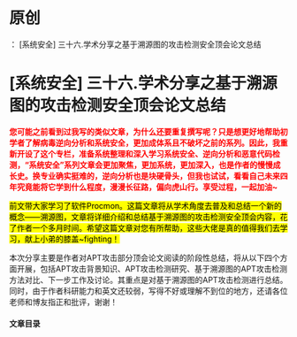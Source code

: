 # 原创
：  [系统安全] 三十六.学术分享之基于溯源图的攻击检测安全顶会论文总结

# [系统安全] 三十六.学术分享之基于溯源图的攻击检测安全顶会论文总结

<font color="red">**您可能之前看到过我写的类似文章，为什么还要重复撰写呢？只是想更好地帮助初学者了解病毒逆向分析和系统安全，更加成体系且不破坏之前的系列。因此，我重新开设了这个专栏，准备系统整理和深入学习系统安全、逆向分析和恶意代码检测，“系统安全”系列文章会更加聚焦，更加系统，更加深入，也是作者的慢慢成长史。换专业确实挺难的，逆向分析也是块硬骨头，但我也试试，看看自己未来四年究竟能将它学到什么程度，漫漫长征路，偏向虎山行。享受过程，一起加油~**</font>

<mark>前文带大家学习了软件Procmon。这篇文章将从学术角度去普及和总结一个新的概念——溯源图，文章将详细介绍和总结基于溯源图的攻击检测安全顶会内容，花了作者一个多月时间。希望这篇文章对您有所帮助，这些大佬是真的值得我们去学习，献上小弟的膝盖~fighting！</mark>

本次分享主要是作者对APT攻击部分顶会论文阅读的阶段性总结，将从以下四个方面开展，包括APT攻击背景知识、APT攻击检测研究、基于溯源图的APT攻击检测方法对比、下一步工作及讨论。其重点是对基于溯源图的APT攻击检测进行总结。同时，由于作者科研能力和英文还较弱，写得不好或理解不到位的地方，还请各位老师和博友指正和批评，谢谢！

#### 文章目录

